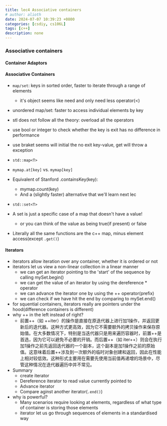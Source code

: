 ```yaml
---
title: lec4 Associative containers
# author: alioth
date: 2024-07-07 10:39:23 +0800
categories: [csdiy, cs106L]
tags: [c++]
description: none
---
```


### Associative containers

#### Container Adaptors

#### Associative Containers

- `map/set`: keys in sorted order, faster to iterate through a range of elements
  - it's object seems like need and only need less operator(<)
- unordered map/set: faster to access individual elements by key
- stl does not follow all the theory: overload all the operators
- use bool or integer to check whether the key is exit has no difference in performance
- use braket seems will initial the no exit key-value, get will throw a exception

- `std::map<T>`
- `mymap.at[key]` vs. `mymap[key]`
- Equivalent of Stanford .containsKey(key):
  - mymap.count(key)
  - And a (slightly faster) alternative that we'll learn next lec

- `std::set<T>`
- A set is just a specific case of a  map that doesn't have a value!
  - or you can think of the value as being true(if present) or false
- Literally all the same functions are the c++ map, minus element access(except `.get()`)

#### Iterators

- iterators allow iteration over any container, whether it is ordered or not
- iterators let us view a non-linear collection in a linear manner
  - we can get an iterator pointing to the 'start' of the sequence by calling mySet.begin()
  - we can get the value of an iterator by using the dereference * operator
  - we can advance the iterator one by using the ++ operator(prefix)
  - we can check if we have hit the end by comparing to mySet.end()
- for squential containers, iterators really are pointers under the hood(difference containers is different)
- why ++ in the left instead of right?
  - 前置++（如 ++iter）的操作是直接在原迭代器上进行加1操作，并返回更新后的迭代器。这种方式更高效，因为它不需要额外的拷贝操作来保存原始值。在大多数情况下，特别是当迭代器只是用来遍历容器时，前置++是首选，因为它可以避免不必要的开销。而后置++（如 iter++）则会在执行加1操作之前先返回迭代器的一个副本，这个副本是加1操作之前的原始值。这意味着后置++涉及到一次额外的临时对象创建和返回，因此在性能上相对较低效。这种形式主要用在需要先使用当前值再递增的场景中，尽管这种情况在迭代器遍历中并不常见。
- Summary
  - create iterator
  - Dereference iterator to read value currently pointed to
  - Advance iterator
  - Compare aginst another iterator(`.end()`)
- why is powerful?
  - Many scenarios require looking at elements, regardless of what type of container is storing those elements
  - iterator let us go through sequences of elements in a standardised way




